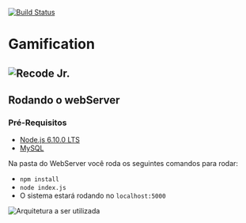 [![Build Status](https://travis-ci.org/RecodeJr/Gamification.svg?branch=master)](https://travis-ci.org/RecodeJr/Gamification)
# Gamification
![](imgs/logo_recode.png "Recode Jr.")
-----------------------------


## Rodando o webServer

### Pré-Requisitos

- [Node.js 6.10.0 LTS](https://nodejs.org/en/download/package-manager/)
- [MySQL](https://dev.mysql.com/downloads/workbench/)

Na pasta do WebServer você roda os seguintes comandos para rodar:

- ```npm install ```
- ```node index.js ```
- O sistema estará rodando no ```localhost:5000```


![](imgs/diagram.png "Arquitetura a ser utilizada")

